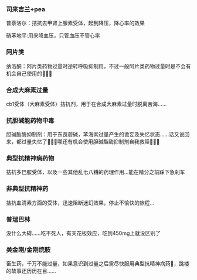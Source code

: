 ### 司来吉兰+pea

普萘洛尔：拮抗去甲肾上腺素受体，起到降压，降心率的效果

硝苯地平:用来降血压，只管血压不管心率

### 阿片类

纳洛酮：阿片类药物过量时逆转呼吸抑制用，不过一般阿片类药物过量时是不会有机会自己使用的🤣🤣🤣

### 合成大麻素过量

cb1受体（大麻素受体）拮抗剂，用于在合成大麻素过量时脱离苦海……

### 抗胆碱能药物中毒

胆碱酯酶抑制剂：用于东莨菪碱，苯海索过量产生的谵妄及失忆状态……话又说回来，都过量失忆了🤣🤣🤣哪还有机会使用胆碱酯酶抑制剂自我救赎🤣🤣🤣

### 典型抗精神病药物

拮抗多巴胺受体，以及一些其他乱七八糟的药理作用…能在精分之前踩下急刹车

### 非典型抗精神药

拮抗血清素方面的受体，迅速阻断迷幻效果，停止不愉快的旅程…

### 普瑞巴林
没什么大碍……吃不死人，有天花板效应，吃到450mg上就没区别了

### 美金刚/金刚烷胺

畜生药，千万不能过量，如果意识到过量之后需尽快服用典型抗精神病药🤣，跳楼的故事还历历在目……

